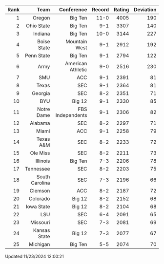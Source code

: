 | Rank  | Team                 | Conference           | Record   | Rating | Deviation |
| ---:  | ---:                 | ---:                 | ---:     | ---:   | ---:      |
| 1     | Oregon               | Big Ten              | 11-0     | 4005   | 190       |
| 2     | Ohio State           | Big Ten              | 9-1      | 3307   | 140       |
| 3     | Indiana              | Big Ten              | 10-0     | 3144   | 227       |
| 4     | Boise State          | Mountain West        | 9-1      | 2912   | 192       |
| 5     | Penn State           | Big Ten              | 9-1      | 2794   | 122       |
| 6     | Army                 | American Athletic    | 9-0      | 2516   | 230       |
| 7     | SMU                  | ACC                  | 9-1      | 2391   | 81        |
| 8     | Texas                | SEC                  | 9-1      | 2364   | 81        |
| 9     | Georgia              | SEC                  | 8-2      | 2351   | 71        |
| 10    | BYU                  | Big 12               | 9-1      | 2330   | 85        |
| 11    | Notre Dame           | FBS Independents     | 9-1      | 2306   | 82        |
| 12    | Alabama              | SEC                  | 8-2      | 2297   | 71        |
| 13    | Miami                | ACC                  | 9-1      | 2258   | 79        |
| 14    | Texas A&M            | SEC                  | 8-2      | 2233   | 72        |
| 15    | Ole Miss             | SEC                  | 8-2      | 2211   | 73        |
| 16    | Illinois             | Big Ten              | 7-3      | 2206   | 78        |
| 17    | Tennessee            | SEC                  | 8-2      | 2203   | 75        |
| 18    | South Carolina       | SEC                  | 7-3      | 2196   | 66        |
| 19    | Clemson              | ACC                  | 8-2      | 2187   | 72        |
| 20    | Colorado             | Big 12               | 8-2      | 2152   | 68        |
| 21    | Iowa State           | Big 12               | 8-2      | 2104   | 68        |
| 22    | LSU                  | SEC                  | 6-4      | 2091   | 65        |
| 23    | Missouri             | SEC                  | 7-3      | 2081   | 69        |
| 24    | Kansas State         | Big 12               | 7-3      | 2077   | 67        |
| 25    | Michigan             | Big Ten              | 5-5      | 2074   | 70        |

Updated 11/23/2024 12:00:21
